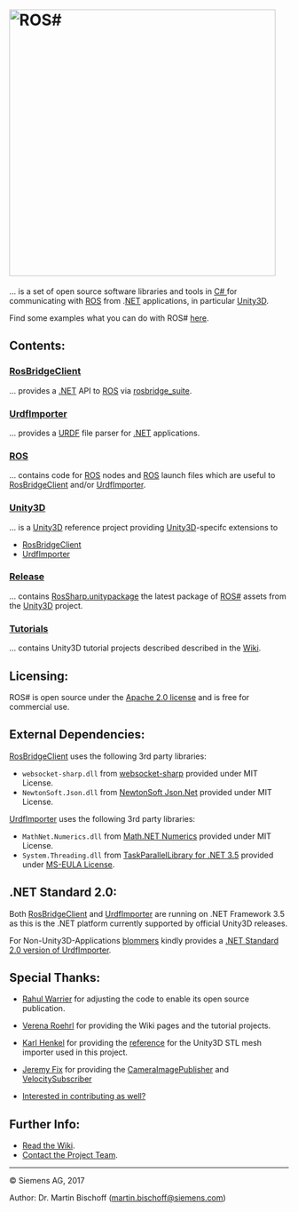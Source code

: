 # [<img src="https://github.com/siemens/ros-sharp/wiki/img/RosSharpLogo.png" width="480" alt ="ROS#"/>](https://github.com/siemens/ros-sharp) #

... is a set of open source software libraries and tools in [C\# ](https://docs.microsoft.com/de-de/dotnet/csharp/csharp) for communicating with [ROS](http://www.ros.org/) from .[NET](https://www.microsoft.com/net) applications, in particular [Unity3D](https://unity3d.com/).

Find some examples what you can do with ROS# [here](https://github.com/siemens/ros-sharp/wiki/Info_Showcases).

## Contents: ##

### [RosBridgeClient](https://github.com/siemens/ros-sharp/tree/master/RosBridgeClient) ###
... provides a [.NET](https://www.microsoft.com/net) API to [ROS](http://www.ros.org/) via [rosbridge_suite](http://wiki.ros.org/rosbridge_suite).

### [UrdfImporter](https://github.com/siemens/ros-sharp/tree/master/UrdfImporter) ###
... provides a [URDF](http://wiki.ros.org/urdf) file parser for [.NET](https://www.microsoft.com/net) applications.

### [ROS](https://github.com/siemens/ros-sharp/tree/master/ROS) ###
... contains code for [ROS](http://wiki.ros.org/) nodes and [ROS](http://wiki.ros.org/) launch files which are useful to [RosBridgeClient](https://github.com/siemens/ros-sharp/tree/master/RosBridgeClient) and/or [UrdfImporter](https://github.com/siemens/ros-sharp/tree/master/UrdfImporter).
 
### [Unity3D](https://github.com/siemens/ros-sharp/tree/master/Unity3D) ###
... is a [Unity3D](https://unity3d.com/) reference project providing [Unity3D](https://unity3d.com/)-specifc extensions to 
* [RosBridgeClient](https://github.com/siemens/ros-sharp/tree/master/RosBridgeClient)
* [UrdfImporter](https://github.com/siemens/ros-sharp/tree/master/UrdfImporter)

### [Release](https://github.com/siemens/ros-sharp/tree/master/Release) ###
... contains [RosSharp.unitypackage](https://github.com/siemens/ros-sharp/tree/master/Release/RosSharp.unitypackage)
the latest package of [ROS#](https://github.com/siemens/ros-sharp) assets from the [Unity3D](https://github.com/siemens/ros-sharp/tree/master/Unity3D) project.

### [Tutorials](https://github.com/siemens/ros-sharp/tree/master/Tutorials) ###
... contains Unity3D tutorial projects described described in the [Wiki](https://github.com/siemens/ros-sharp/wiki).

## Licensing: ##

ROS# is open source under the [Apache 2.0 license](http://www.apache.org/licenses/LICENSE-2.0) and is free for commercial use.

## External Dependencies: ##

[RosBridgeClient](https://github.com/siemens/ros-sharp/tree/master/RosBridgeClient) uses the following 3rd party libraries:
* `websocket-sharp.dll` from [websocket-sharp](https://github.com/sta/websocket-sharp) provided under MIT License.
* `NewtonSoft.Json.dll` from [NewtonSoft Json.Net](http://www.newtonsoft.com/json) provided under MIT License.

[UrdfImporter](https://github.com/siemens/ros-sharp/tree/master/UrdfImporter) uses the following 3rd party libraries:
* `MathNet.Numerics.dll` from [Math.NET Numerics](https://numerics.mathdotnet.com/) provided under MIT License.
* `System.Threading.dll` from [TaskParallelLibrary for .NET 3.5](https://www.nuget.org/packages/TaskParallelLibrary/1.0.2856) provided under [MS-EULA License](https://msdn.microsoft.com/en-us/hh295787).

## .NET Standard 2.0: ##
Both [RosBridgeClient](https://github.com/siemens/ros-sharp/tree/master/RosBridgeClient)
and [UrdfImporter](https://github.com/siemens/ros-sharp/tree/master/UrdfImporter)
are running on .NET Framework 3.5 as this is the .NET platform currently supported by official Unity3D releases.

For Non-Unity3D-Applications [blommers](https://github.com/blommers) kindly provides a
[.NET Standard 2.0 version of UrdfImporter](https://github.com/blommers/UdrfImporter).

## Special Thanks: ##

* [Rahul Warrier](https://github.com/jaguar243) for adjusting the code to enable its open source publication.
* [Verena Roehrl](https://github.com/roehrlverena) for providing the Wiki pages and the tutorial projects.
* [Karl Henkel](https://github.com/karl-) for providing the [reference](https://github.com/karl-/pb_Stl) for the Unity3D STL mesh importer used in this project.
* [Jeremy Fix](https://github.com/jeremyfix) for providing the [CameraImagePublisher](https://github.com/siemens/ros-sharp/blob/master/Unity3D/Assets/RosSharp/Scripts/CameraImagePublisher.cs) and [VelocitySubscriber](https://github.com/siemens/ros-sharp/blob/master/Unity3D/Assets/RosSharp/Scripts/VelocitySubscriber.cs)

* [Interested in contributing as well?](CONTRIBUTING.md)

## Further Info: ##
* [Read the Wiki](https://github.com/siemens/ros-sharp/wiki).
* [Contact the Project Team](mailto:ros-sharp.ct@siemens.com).

---

© Siemens AG, 2017

Author: Dr. Martin Bischoff (martin.bischoff@siemens.com)

